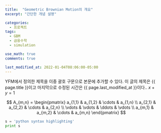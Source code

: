 ```yaml
---
title:  "Geometric Brownian Motion의 개요"
excerpt: "간단한 개념 설명"

categories:
  - 프로젝트
tags:
  - GBM
  - 금융수학
  - simulation

use_math: true
comments: true

last_modified_at: 2022-01-04T08:06:00-05:00
---
```


YFM에서 정의한 제목을 이중 괄호 구문으로 본문에 추가할 수 있다.
이 글의 제목은 {{ page.title }}이고
마지막으로 수정된 시간은 {{ page.last_modified_at }}이다..
$x+y = 1$

$$
  A_{m,n} = \begin{pmatrix}
  a_{1,1} & a_{1,2} & \cdots & a_{1,n} \\
  a_{2,1} & a_{2,2} & \cdots & a_{2,n} \\
  \vdots  & \vdots  & \ddots & \vdots  \\
  a_{m,1} & a_{m,2} & \cdots & a_{m,n}
  \end{pmatrix}
 $$

```python
s = 'python syntax highlighting'
print s
```
